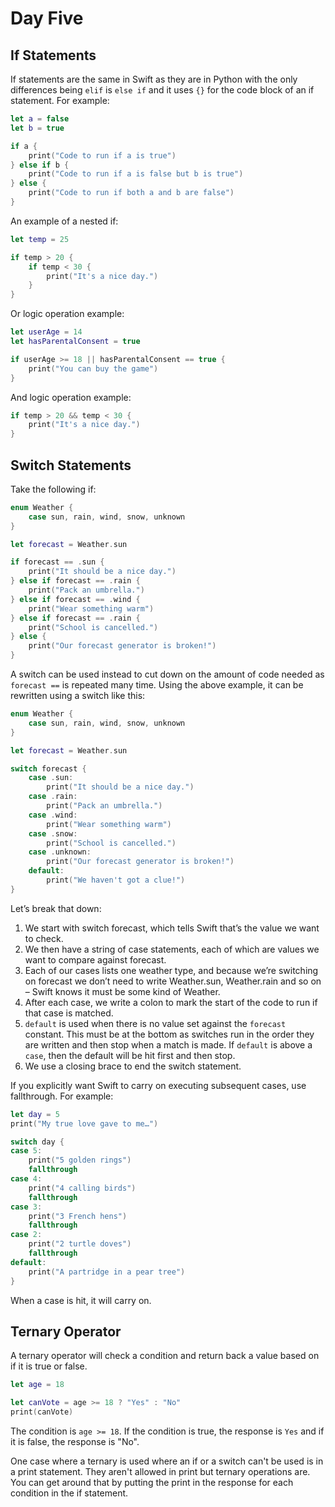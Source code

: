 # Day Five

## If Statements

If statements are the same in Swift as they are in Python with the only differences being `elif` is `else if` and it uses `{}` for the code block of an if statement. For example:

``` swift
let a = false
let b = true

if a {
    print("Code to run if a is true")
} else if b {
    print("Code to run if a is false but b is true")
} else {
    print("Code to run if both a and b are false")
}
```

An example of a nested if:

``` swift
let temp = 25

if temp > 20 {
    if temp < 30 {
        print("It's a nice day.")
    }
}
```

Or logic operation example:

``` swift
let userAge = 14
let hasParentalConsent = true

if userAge >= 18 || hasParentalConsent == true {
    print("You can buy the game")
}
```

And logic operation example:

``` swift
if temp > 20 && temp < 30 {
    print("It's a nice day.")
}
```

## Switch Statements

Take the following if:

``` swift
enum Weather {
    case sun, rain, wind, snow, unknown
}

let forecast = Weather.sun

if forecast == .sun {
    print("It should be a nice day.")
} else if forecast == .rain {
    print("Pack an umbrella.")
} else if forecast == .wind {
    print("Wear something warm")
} else if forecast == .rain {
    print("School is cancelled.")
} else {
    print("Our forecast generator is broken!")
}
```

A switch can be used instead to cut down on the amount of code needed as `forecast ==` is repeated many time. Using the above example, it can be rewritten using a switch like this:

``` swift
enum Weather {
    case sun, rain, wind, snow, unknown
}

let forecast = Weather.sun

switch forecast {
    case .sun:
        print("It should be a nice day.")
    case .rain:
        print("Pack an umbrella.")
    case .wind:
        print("Wear something warm")
    case .snow:
        print("School is cancelled.")
    case .unknown:
        print("Our forecast generator is broken!")
    default:
        print("We haven't got a clue!")
}
```

Let’s break that down:

1. We start with switch forecast, which tells Swift that’s the value we want to check.
2. We then have a string of case statements, each of which are values we want to compare against forecast.
3. Each of our cases lists one weather type, and because we’re switching on forecast we don’t need to write Weather.sun, Weather.rain and so on – Swift knows it must be some kind of Weather.
4. After each case, we write a colon to mark the start of the code to run if that case is matched.
5. `default` is used when there is no value set against the `forecast` constant. This must be at the bottom as switches run in the order they are written and then stop when a match is made. If `default` is above a `case`, then the default will be hit first and then stop.
6. We use a closing brace to end the switch statement.

If you explicitly want Swift to carry on executing subsequent cases, use fallthrough. For example:

``` swift
let day = 5
print("My true love gave to me…")

switch day {
case 5:
    print("5 golden rings")
    fallthrough
case 4:
    print("4 calling birds")
    fallthrough
case 3:
    print("3 French hens")
    fallthrough
case 2:
    print("2 turtle doves")
    fallthrough
default:
    print("A partridge in a pear tree")
}
```

When a case is hit, it will carry on.

## Ternary Operator

A ternary operator will check a condition and return back a value based on if it is true or false.

``` swift
let age = 18

let canVote = age >= 18 ? "Yes" : "No"
print(canVote)
```

The condition is `age >= 18`. If the condition is true, the response is `Yes` and if it is false, the response is "No".

One case where a ternary is used where an if or a switch can't be used is in a print statement. They aren't allowed in print but ternary operations are. You can get around that by putting the print in the response for each condition in the if statement.
